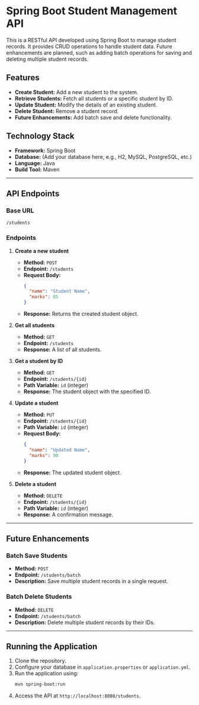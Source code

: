 # Spring Boot Student Management API

This is a RESTful API developed using Spring Boot to manage student records. It provides CRUD operations to handle student data. Future enhancements are planned, such as adding batch operations for saving and deleting multiple student records.

## Features

- **Create Student:** Add a new student to the system.
- **Retrieve Students:** Fetch all students or a specific student by ID.
- **Update Student:** Modify the details of an existing student.
- **Delete Student:** Remove a student record.
- **Future Enhancements:** Add batch save and delete functionality.

## Technology Stack

- **Framework:** Spring Boot
- **Database:** (Add your database here, e.g., H2, MySQL, PostgreSQL, etc.)
- **Language:** Java
- **Build Tool:** Maven

---

## API Endpoints

### Base URL
`/students`

### Endpoints
1. **Create a new student**
    - **Method:** `POST`
    - **Endpoint:** `/students`
    - **Request Body:**
      ```json
      {
        "name": "Student Name",
        "marks": 85
      }
      ```
    - **Response:** Returns the created student object.

2. **Get all students**
    - **Method:** `GET`
    - **Endpoint:** `/students`
    - **Response:** A list of all students.

3. **Get a student by ID**
    - **Method:** `GET`
    - **Endpoint:** `/students/{id}`
    - **Path Variable:** `id` (integer)
    - **Response:** The student object with the specified ID.

4. **Update a student**
    - **Method:** `PUT`
    - **Endpoint:** `/students/{id}`
    - **Path Variable:** `id` (integer)
    - **Request Body:**
      ```json
      {
        "name": "Updated Name",
        "marks": 90
      }
      ```
    - **Response:** The updated student object.

5. **Delete a student**
    - **Method:** `DELETE`
    - **Endpoint:** `/students/{id}`
    - **Path Variable:** `id` (integer)
    - **Response:** A confirmation message.

---

## Future Enhancements

### Batch Save Students
- **Method:** `POST`
- **Endpoint:** `/students/batch`
- **Description:** Save multiple student records in a single request.

### Batch Delete Students
- **Method:** `DELETE`
- **Endpoint:** `/students/batch`
- **Description:** Delete multiple student records by their IDs.

---

## Running the Application

1. Clone the repository.
2. Configure your database in `application.properties` or `application.yml`.
3. Run the application using:
   ```bash
   mvn spring-boot:run
   ```
4. Access the API at `http://localhost:8080/students`.
